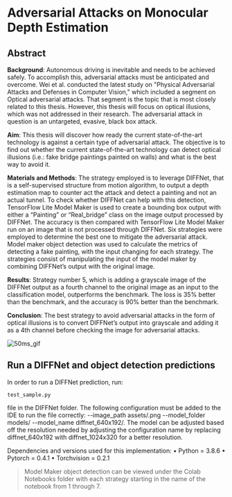 # Adversarial Attacks on Monocular Depth Estimation
## Abstract
**Background**: Autonomous driving is inevitable and needs to be achieved safely. To accomplish this, adversarial attacks must be anticipated and overcome. Wei et al. conducted the latest study on "Physical Adversarial Attacks and Defenses in Computer Vision," which included a segment on Optical adversarial attacks. That segment is the topic that is most closely related to this thesis. However, this thesis will focus on optical illusions, which was not addressed in their research. The adversarial attack in question is an untargeted, evasive, black box attack. 

**Aim**: This thesis will discover how ready the current state-of-the-art technology is against a certain type of adversarial attack. The objective is to find out whether the current state-of-the-art technology can detect optical illusions (i.e.: fake bridge paintings painted on walls) and what is the best way to avoid it.

**Materials and Methods**: The strategy employed is to leverage DIFFNet, that is a self-supervised structure from motion algorithm, to output a depth estimation map to counter act the attack and detect a painting and not an actual tunnel. To check whether DIFFNet can help with this detection, TensorFlow Lite Model Maker is used to create a bounding box output with either a “Painting” or “Real_bridge” class on the image output processed by DIFFNet. The accuracy is then compared with TensorFlow Lite Model Maker run on an image that is not processed through DIFFNet. Six strategies were employed to determine the best one to mitigate the adversarial attack. Model maker object detection was used to calculate the metrics of detecting a fake painting, with the input changing for each strategy. The strategies consist of manipulating the input of the model maker by combining DIFFNet’s output with the original image.

**Results**: Strategy number 5, which is adding a grayscale image of the DIFFNet output as a fourth channel to the original image as an input to the classification model, outperforms the benchmark. The loss is 35% better than the benchmark, and the accuracy is 90% better than the benchmark.

**Conclusion**: The best strategy to avoid adversarial attacks in the form of optical illusions is to convert DIFFNet’s output into grayscale and adding it as a 4th channel before checking the image for adversarial attacks.


![50ms_gif](https://user-images.githubusercontent.com/101679327/230475797-41716c4f-bc39-47c9-8a65-a1c926ec98d9.gif)

## Run a DIFFNet and object detection predictions

In order to run a DIFFNet prediction, run:
```shell
test_sample.py
```

file in the DIFFNet folder. The following configuration must be added to the IDE to run the file correctly: --image_path assets/.png --model_folder models/ --model_name diffnet_640x192/. The model can be adjusted based off the resolution needed by adjusting the configuration name by replacing diffnet_640x192 with diffnet_1024x320 for a better resolution.

Dependencies and versions used for this implementation:
•	Python      = 3.8.6
•	Pytorch     = 0.4.1 
•	Torchvision = 0.2.1


>Model Maker object detection can be viewed under the Colab Notebooks folder with each strategy starting in the name of the notebook from 1 through 7.
